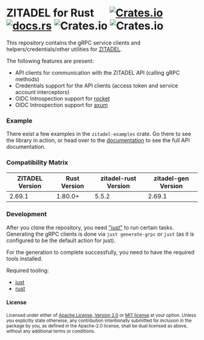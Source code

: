 # ZITADEL for Rust &emsp; [![Crates.io](https://img.shields.io/crates/v/zitadel)](https://crates.io/crates/zitadel) [![docs.rs](https://img.shields.io/docsrs/zitadel)](https://docs.rs/zitadel/latest/zitadel/) ![Crates.io](https://img.shields.io/crates/dv/zitadel) ![Crates.io](https://img.shields.io/crates/l/zitadel)

This repository contains the gRPC service clients and helpers/credentials/other utilities
for [ZITADEL](https://github.com/zitadel/zitadel).

The following features are present:
- API clients for communication with the ZITADEL API (calling gRPC methods)
- Credentials support for the API clients (access token and service account interceptors)
- OIDC Introspection support for [rocket](https://rocket.rs)
- OIDC Introspection support for [axum](https://github.com/tokio-rs/axum)

### Example

There exist a few examples in the `zitadel-examples` crate.
Go there to see the library in action, or head over to the
[documentation](https://docs.rs/zitadel/latest/zitadel/) to see the full API documentation.

### Compatibility Matrix

| ZITADEL Version | Rust Version | zitadel-rust Version | zitadel-gen Version |
|-----------------|--------------|----------------------|---------------------|
| 2.69.1          | 1.80.0+      | 5.5.2                | 2.69.1              |

### Development

After you clone the repository, you need ["just"](https://just.systems) to run
certain tasks. 
Generating the gRPC clients is done via `just generate-grpc` or `just`
(as it is configured to be the default action for just).

For the generation to complete successfully, you  need to have the required tools installed.

Required tooling:

- [just](https://just.systems)
- [rust](https://www.rust-lang.org/)



#### License

<sup>
Licensed under either of <a href="LICENSE-APACHE">Apache License, Version
2.0</a> or <a href="LICENSE-MIT">MIT license</a> at your option.
Unless you explicitly state otherwise, any contribution intentionally submitted
for inclusion in the package by you, as defined in the Apache-2.0 license, shall be
dual licensed as above, without any additional terms or conditions.
</sup>
